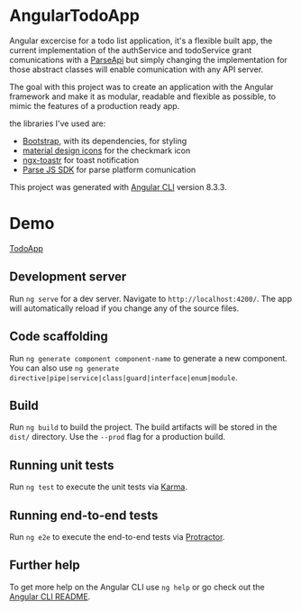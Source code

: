 # AngularTodoApp
Angular excercise for a todo list application, it's a flexible built app, the current implementation of the authService and todoService grant comunications with a [ParseApi](https://parseplatform.org/) but simply changing the implementation for those abstract classes will enable comunication with any API server.

The goal with this project was to create an application with the Angular framework and make it as modular, readable and flexible as possible, to mimic the features of a production ready app.

the libraries I've used are:
* [Bootstrap](https://getbootstrap.com/), with its dependencies, for styling
* [material design icons](https://materialdesignicons.com/) for the checkmark icon
* [ngx-toastr](https://github.com/scttcper/ngx-toastr) for toast notification
* [Parse JS SDK](https://docs.parseplatform.org/js/guide/) for parse platform comunication


This project was generated with [Angular CLI](https://github.com/angular/angular-cli) version 8.3.3.

# Demo
[TodoApp](https://angular-todo.mpk.dynu.net)

## Development server

Run `ng serve` for a dev server. Navigate to `http://localhost:4200/`. The app will automatically reload if you change any of the source files.

## Code scaffolding

Run `ng generate component component-name` to generate a new component. You can also use `ng generate directive|pipe|service|class|guard|interface|enum|module`.

## Build

Run `ng build` to build the project. The build artifacts will be stored in the `dist/` directory. Use the `--prod` flag for a production build.

## Running unit tests

Run `ng test` to execute the unit tests via [Karma](https://karma-runner.github.io).

## Running end-to-end tests

Run `ng e2e` to execute the end-to-end tests via [Protractor](http://www.protractortest.org/).

## Further help

To get more help on the Angular CLI use `ng help` or go check out the [Angular CLI README](https://github.com/angular/angular-cli/blob/master/README.md).
